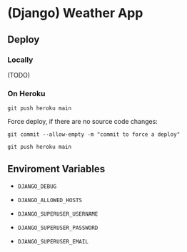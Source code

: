 # (Django) Weather App #



## Deploy ##

### Locally ###

(TODO)

### On Heroku ###

```
git push heroku main
```

Force deploy, if there are no source code changes:

```
git commit --allow-empty -m "commit to force a deploy"
```

```
git push heroku main
```



## Enviroment Variables ##

* `DJANGO_DEBUG`
* `DJANGO_ALLOWED_HOSTS`

* `DJANGO_SUPERUSER_USERNAME`
* `DJANGO_SUPERUSER_PASSWORD`
* `DJANGO_SUPERUSER_EMAIL`